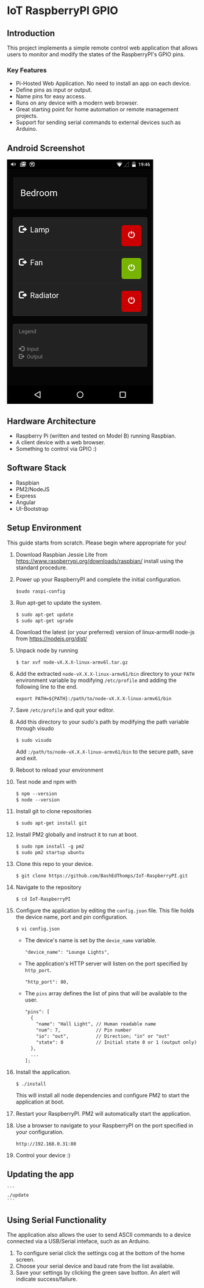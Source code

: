 # IoT RaspberryPI GPIO

## Introduction
This project implements a simple remote control web application that allows users to monitor and modify the states of the RaspberryPI's GPIO pins.

### Key Features
* Pi-Hosted Web Application. No need to install an app on each device.
* Define pins as input or output.
* Name pins for easy access.
* Runs on any device with a modern web browser.
* Great starting point for home automation or remote management projects.
* Support for sending serial commands to external devices such as Arduino.

## Android Screenshot
![Android Screenshot](/readme/android_screen.png)

## Hardware Architecture
- Raspberry Pi (written and tested on Model B) running Raspbian.
- A client device with a web browser.
- Something to control via GPIO :)

## Software Stack
- Raspbian
- PM2/NodeJS
- Express
- Angular
- UI-Bootstrap

## Setup Environment

This guide starts from scratch. Please begin where appropriate for you!

1. Download Raspbian Jessie Lite from https://www.raspberrypi.org/downloads/raspbian/ install using the standard procedure.

2. Power up your RaspberryPI and complete the initial configuration.

    ```
    $sudo raspi-config
    ```

3. Run apt-get to update the system.

    ```
    $ sudo apt-get update
    $ sudo apt-get ugrade
    ```

4. Download the latest (or your preferred) version of linux-armv6l node-js from https://nodejs.org/dist/

5. Unpack node by running

    ```
    $ tar xvf node-vX.X.X-linux-armv6l.tar.gz
    ```

6. Add the extracted `node-vX.X.X-linux-armv61/bin` directory to your `PATH` environment variable by modifying `/etc/profile` and adding the following line to the end.

    ```
    export PATH=${PATH}:/path/to/node-vX.X.X-linux-armv61/bin
    ```
7. Save `/etc/profile` and quit your editor.

8. Add this directory to your sudo's path by modifying the path variable through visudo

    ```
    $ sudo visudo
    ```

    Add `:/path/to/node-vX.X.X-linux-armv61/bin` to the secure path, save and exit.

9. Reboot to reload your environment

10. Test node and npm with

    ```
    $ npm --version
    $ node --version
    ```

11. Install git to clone repositories
    ```
    $ sudo apt-get install git
    ```

12. Install PM2 globally and instruct it to run at boot.

    ```
    $ sudo npm install -g pm2
    $ sudo pm2 startup ubuntu
    ```

13. Clone this repo to your device.

    ```
    $ git clone https://github.com/BashEdThomps/IoT-RaspberryPI.git
    ```

14. Navigate to the repository

    ```
    $ cd IoT-RaspberryPI
    ```

15. Configure the application by editing the `config.json` file. This file holds the device name, port and pin configuration.

    ```
    $ vi config.json
    ```

    * The device's name is set by the `devie_name` variable.
        ```
        "device_name": "Lounge Lights",
        ```

    * The application's HTTP server will listen on the port specified by `http_port`.

        ```
        "http_port": 80,
        ```

    * The `pins` array defines the list of pins that will be available to the user.

        ```
        "pins": [
          {
            "name": "Hall Light", // Human readable name
            "num": 7,             // Pin number
            "io": "out",          // Direction; "in" or "out"
            "state": 0            // Initial state 0 or 1 (output only)
          },
          ...
        ];
        ```

16. Install the application.

    ```
    $ ./install
    ```

    This will install all node dependencies and configure PM2 to start the application at boot.

17. Restart your RaspberryPI. PM2 will automatically start the application.

18. Use a browser to navigate to your RaspberryPI on the port specified in your configuration.

    ```
    http://192.168.0.31:80
    ```

19. Control your device :)

## Updating the app

    ```
    ./update
    ```

## Using Serial Functionality
The application also allows the user to send ASCII commands to a device connected via a USB/Serial inteface, such as an Arduino.

1. To configure serial click the settings cog at the bottom of the home screen.
2. Choose your serial device and baud rate from the list available.
3. Save your settings by clicking the green save button. An alert will indicate success/failure.

